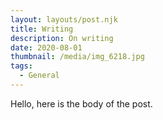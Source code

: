 ```yaml
---
layout: layouts/post.njk
title: Writing
description: On writing
date: 2020-08-01
thumbnail: /media/img_6218.jpg
tags:
  - General
---
```

Hello, here is the body of the post.

